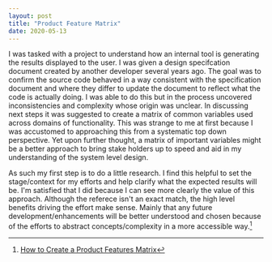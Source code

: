 ```yaml
---
layout: post
title: "Product Feature Matrix"
date: 2020-05-13
---
```


I was tasked with a project to understand how an internal tool is generating the results displayed to the user. I was given a design specifcation document created by another developer several years ago. The goal was to confirm the source code behaved in a way consistent with the specification document and where they differ to update the document to reflect what the code is actually doing. I was able to do this but in the process uncovered inconsistencies and complexity whose origin was unclear. In discussing next steps it was suggested to create a matrix of common variables used across domains of functionality. This was strange to me at first because I was accustomed to approaching this from a systematic top down perspective. Yet upon further thought, a matrix of important variables might be a better approach to bring stake holders up to speed and aid in my understanding of the system level design.

As such my first step is to do a little research. I find this helpful to set the stage/context for my efforts and help clarify what the expected results will be. I'm satisfied that I did because I can see more clearly the value of this approach. Although the referece isn't an exact match, the high level benefits driving the effort make sense. Mainly that any future development/enhancements will be better understood and chosen because of the efforts to abstract concepts/complexity in a more accessible way.[^1]

[^1]: [How to Create a Product Features Matrix](https://klariti.com/2015/09/28/how-to-create-a-product-features-matrix/)
